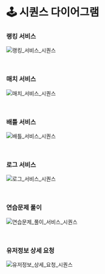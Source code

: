 # 🕹 시퀀스 다이어그램


### 랭킹 서비스
![랭킹_서비스_시퀀스](/uploads/8f349888499bec16afcd0be79edc76f9/랭킹_서비스_시퀀스.png)

</br>

### 매치 서비스
![매치_서비스_시퀀스](/uploads/fa8732bebd6ab73d1ce15d20a00b218c/매치_서비스_시퀀스.png)

</br>

### 배틀 서비스
![배틀_서비스_시퀀스](/uploads/3f305da35ccdccd94cfdc109f987b78b/배틀_서비스_시퀀스.png)

</br>

### 로그 서비스
![로그_서비스_시퀀스](/uploads/997eb28cca6536dca4e3d412a9ece263/로그_서비스_시퀀스.png)

</br>


### 연습문제 풀이
![연습문제_풀이_서비스_시퀀스](/uploads/cd0a3edbabd84343ee706366ebad52c1/연습문제_풀이_서비스_시퀀스.png)

</br>

### 유저정보 상세 요청
![유저정보_상세_요청_시퀀스](/uploads/47bda649855793bf8a8e6c1a1cdca3d8/유저정보_상세_요청_시퀀스.png)
